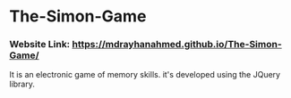 # The-Simon-Game
### Website Link: https://mdrayhanahmed.github.io/The-Simon-Game/
It is an electronic game of memory skills. it's developed using the JQuery library.
